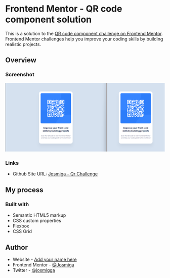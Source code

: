 # Frontend Mentor - QR code component solution

This is a solution to the [QR code component challenge on Frontend Mentor](https://www.frontendmentor.io/challenges/qr-code-component-iux_sIO_H). Frontend Mentor challenges help you improve your coding skills by building realistic projects. 

## Overview

### Screenshot

![alt text](image-2.png)

### Links

- Github Site URL: [Josmiga - Qr Challenge](https://josmiga.github.io/qr-challenge/)

## My process

### Built with

- Semantic HTML5 markup
- CSS custom properties
- Flexbox
- CSS Grid

## Author

- Website - [Add your name here](https://www.your-site.com)
- Frontend Mentor - [@Josmiga](https://www.frontendmentor.io/profile/Josmiga)
- Twitter - [@josmigga](https://www.twitter.com/josmigga)